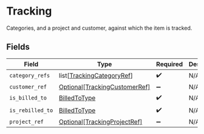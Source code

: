 # Tracking

Categories, and a project and customer, against which the item is tracked.


## Fields

| Field                                                                       | Type                                                                        | Required                                                                    | Description                                                                 |
| --------------------------------------------------------------------------- | --------------------------------------------------------------------------- | --------------------------------------------------------------------------- | --------------------------------------------------------------------------- |
| `category_refs`                                                             | list[[TrackingCategoryRef](../../models/shared/trackingcategoryref.md)]     | :heavy_check_mark:                                                          | N/A                                                                         |
| `customer_ref`                                                              | [Optional[TrackingCustomerRef]](../../models/shared/trackingcustomerref.md) | :heavy_minus_sign:                                                          | N/A                                                                         |
| `is_billed_to`                                                              | [BilledToType](../../models/shared/billedtotype.md)                         | :heavy_check_mark:                                                          | N/A                                                                         |
| `is_rebilled_to`                                                            | [BilledToType](../../models/shared/billedtotype.md)                         | :heavy_check_mark:                                                          | N/A                                                                         |
| `project_ref`                                                               | [Optional[TrackingProjectRef]](../../models/shared/trackingprojectref.md)   | :heavy_minus_sign:                                                          | N/A                                                                         |